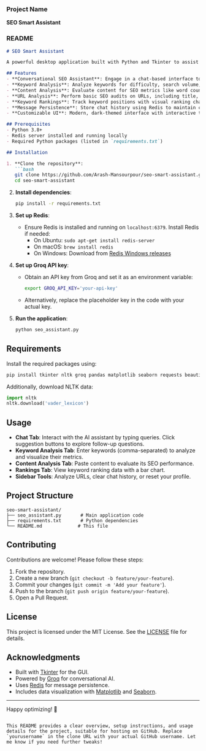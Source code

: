 ### Project Name
**SEO Smart Assistant**

### README

```markdown
# SEO Smart Assistant

A powerful desktop application built with Python and Tkinter to assist users in optimizing their websites for search engines. The SEO Smart Assistant provides tools for keyword analysis, content analysis, URL analysis, and keyword ranking tracking, integrated with a conversational AI powered by Groq's language model. It also features message persistence using Redis, ensuring a seamless chat experience with context retention.

## Features
- **Conversational SEO Assistant**: Engage in a chat-based interface to get personalized SEO advice based on your expertise level (beginner, intermediate, expert).
- **Keyword Analysis**: Analyze keywords for difficulty, search volume, CPC, and competition, with visual charts.
- **Content Analysis**: Evaluate content for SEO metrics like word count, readability, keyword density, and heading usage.
- **URL Analysis**: Perform basic SEO audits on URLs, including title, meta description, and link analysis.
- **Keyword Rankings**: Track keyword positions with visual ranking charts.
- **Message Persistence**: Store chat history using Redis to maintain context across sessions.
- **Customizable UI**: Modern, dark-themed interface with interactive tabs and suggestion buttons for a user-friendly experience.

## Prerequisites
- Python 3.8+
- Redis server installed and running locally
- Required Python packages (listed in `requirements.txt`)

## Installation

1. **Clone the repository**:
   ```bash
   git clone https://github.com/Arash-Mansourpour/seo-smart-assistant.git
   cd seo-smart-assistant
   ```

2. **Install dependencies**:
   ```bash
   pip install -r requirements.txt
   ```

3. **Set up Redis**:
   - Ensure Redis is installed and running on `localhost:6379`. Install Redis if needed:
     - On Ubuntu: `sudo apt-get install redis-server`
     - On macOS: `brew install redis`
     - On Windows: Download from [Redis Windows releases](https://github.com/microsoftarchive/redis/releases)

4. **Set up Groq API key**:
   - Obtain an API key from Groq and set it as an environment variable:
     ```bash
     export GROQ_API_KEY='your-api-key'
     ```
   - Alternatively, replace the placeholder key in the code with your actual key.

5. **Run the application**:
   ```bash
   python seo_assistant.py
   ```

## Requirements
Install the required packages using:
```bash
pip install tkinter nltk groq pandas matplotlib seaborn requests beautifulsoup4 redis
```

Additionally, download NLTK data:
```python
import nltk
nltk.download('vader_lexicon')
```

## Usage
- **Chat Tab**: Interact with the AI assistant by typing queries. Click suggestion buttons to explore follow-up questions.
- **Keyword Analysis Tab**: Enter keywords (comma-separated) to analyze and visualize their metrics.
- **Content Analysis Tab**: Paste content to evaluate its SEO performance.
- **Rankings Tab**: View keyword ranking data with a bar chart.
- **Sidebar Tools**: Analyze URLs, clear chat history, or reset your profile.

## Project Structure
```
seo-smart-assistant/
├── seo_assistant.py       # Main application code
├── requirements.txt       # Python dependencies
└── README.md             # This file
```

## Contributing
Contributions are welcome! Please follow these steps:
1. Fork the repository.
2. Create a new branch (`git checkout -b feature/your-feature`).
3. Commit your changes (`git commit -m 'Add your feature'`).
4. Push to the branch (`git push origin feature/your-feature`).
5. Open a Pull Request.

## License
This project is licensed under the MIT License. See the [LICENSE](LICENSE) file for details.

## Acknowledgments
- Built with [Tkinter](https://docs.python.org/3/library/tkinter.html) for the GUI.
- Powered by [Groq](https://groq.com/) for conversational AI.
- Uses [Redis](https://redis.io/) for message persistence.
- Includes data visualization with [Matplotlib](https://matplotlib.org/) and [Seaborn](https://seaborn.pydata.org/).

---
Happy optimizing! 🚀
```

This README provides a clear overview, setup instructions, and usage details for the project, suitable for hosting on GitHub. Replace `yourusername` in the clone URL with your actual GitHub username. Let me know if you need further tweaks!
